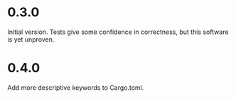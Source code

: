 # 0.3.0

Initial version. Tests give some confidence in correctness, but this software is yet unproven.

# 0.4.0

Add more descriptive keywords to Cargo.toml.

